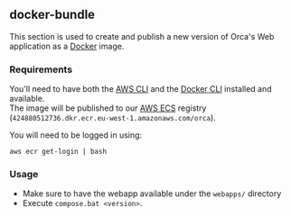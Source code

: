 ## docker-bundle

This section is used to create and publish a new version of Orca's Web application as a [Docker](https://www.docker.com/) image.

### Requirements

You'll need to have both the [AWS CLI](https://aws.amazon.com/cli/) and the [Docker CLI](https://docs.docker.com/engine/reference/commandline/cli/) installed  and available.  
The image will be published to our [AWS ECS](https://aws.amazon.com/ecs/) registry (`424880512736.dkr.ecr.eu-west-1.amazonaws.com/orca`).

You will need to be logged in using:
```shell-script
aws ecr get-login | bash
```

### Usage

- Make sure to have the webapp available under the `webapps/` directory
- Execute `compose.bat <version>`.
